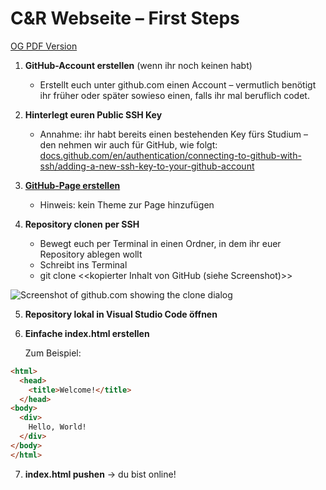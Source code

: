 # C&R Webseite – First Steps

[OG PDF Version](https://munkelb1.pages.coco.study/cocoinfo/Portfolio-Webseite_FirstSteps.pdf)

1. **GitHub-Account erstellen** (wenn ihr noch keinen habt)
    - Erstellt euch unter github.com einen Account – vermutlich benötigt ihr früher oder später sowieso einen, falls ihr mal beruflich codet.

2. **Hinterlegt euren Public SSH Key**
    - Annahme: ihr habt bereits einen bestehenden Key fürs Studium – den nehmen wir auch für GitHub, wie folgt:
      [docs.github.com/en/authentication/connecting-to-github-with-ssh/adding-a-new-ssh-key-to-your-github-account](https://docs.github.com/en/authentication/connecting-to-github-with-ssh/adding-a-new-ssh-key-to-your-github-account)

3. **[GitHub-Page erstellen](https://docs.github.com/en/pages/getting-started-with-github-pages/creating-a-github-pages-site )**
    - Hinweis: kein Theme zur Page hinzufügen

4. **Repository clonen per SSH**
    - Bewegt euch per Terminal in einen Ordner, in dem ihr euer Repository ablegen wollt
    - Schreibt ins Terminal
    - git clone <<kopierter Inhalt von GitHub (siehe Screenshot)>>

![Screenshot of github.com showing the clone dialog](github-screenshot.jpg)

5. **Repository lokal in Visual Studio Code öffnen**

6. **Einfache index.html erstellen**

      Zum Beispiel:
```html
<html>
  <head>
    <title>Welcome!</title>
  </head>
<body>
  <div>
    Hello, World!
  </div>
</body>
</html>
```
7. **index.html pushen** -> du bist online!
